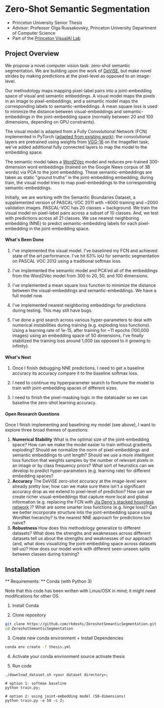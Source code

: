 # Zero-Shot Semantic Segmentation

> 
- Princeton University Senior Thesis
- Advisor: Professor Olga Russakovsky, Princeton University Department of Computer Science
- Part of the [Princeton VisualAI Lab](http://visualai.princeton.edu/people.html) 

## Project Overview

We propose a novel computer vision task: zero-shot semantic segmentation. We are building upon the work of [DeViSE](https://static.googleusercontent.com/media/research.google.com/en//pubs/archive/41473.pdf), but make novel strides by making predictions at the pixel-level as opposed to an image-level.

Our methodology maps mapping pixel-label pairs into a joint-embedding space of visual and semantic embeddings. A visual model maps the pixels in an image to pixel-embeddings, and a semantic model maps the corresponding labels to semantic-embeddings. A mean square loss is used to minimize the distance between visual-embeddings and semantic-embeddings in the joint-embedding space (normally between 20 and 100 dimensions, depending on GPU constraints).

The visual model is adapted from a Fully Convolutional Network (FCN) implemented in PyTorch ([adapted from existing work](https://github.com/wkentaro/pytorch-fcn)); the convolutional layers are pretrained using weights from [VGG-16](https://arxiv.org/abs/1409.1556) on the ImageNet task; we've added additional fully connected layers to map the model to the embedding space.

The semantic model takes a [Word2Vec](https://radimrehurek.com/gensim/models/word2vec.html) model and reduces pre-trained 300-dimension word embeddings (trained on the Google News corpus of 3B words) via PCA to the joint embedding. These semantic-embeddings are taken as static "ground truths" in the joint-embedding embedding; during train, the visual model tries to map pixel-embeddings to the corresponding semantic-embeddings.

Initially, we are working with the Semantic Boundaries Dataset, a supplemented version of PASCAL-VOC 2011 with ~6000 training and ~2000 validation images. PASCAL-VOC has 20 classes + background. We train the visual model on pixel-label pairs across a subset of 10 classes. And, we test with predictions across all 21 classes. We use nearest neighboring embedding (NNE) to predict semantic-embedding labels for each pixel-embedding in the joint-embedding space.


#### What's Been Done

1. I've implemented the visual model. I've baselined my FCN and achieved state of the art performance. I've hit 63% IoU for semantic segmentation on PASCAL VOC 2012 using a traditional softmax loss.

2. I've implemented the semantic model and PCA'ed all of the embeddings from the Word2Vec model from 300 to 20, 50, and 100 dimensions.

3. I've implemented a mean square loss function to minimize the distance between the visual-embeddings and semantic-embeddings. We have a full model now.

4. I've implemented nearest neighboring embeddings for predictions during testing. This may still have bugs.

5. I've done a grid search across various hyper-parameters to deal with numerical instabilities during training (e.g. exploding loss functions). Using a learning rate of 1e-15, after training for ~11 epochs (100,000 images) using an embedding space of 50 dimensions, I've finally stabilized the training loss around 1,000 (as opposed to it growing to infinity).


#### What's Next

1. Once I finish debugging NNE predictions, I need to get a baseline accuracy its accuracy compare it to the baseline softmax loss.

2. I need to continue my hyperparameter search to finetune the model to train with joint-embedding spaces of different sizes.

3. I need to finish the pixel-masking logic in the dataloader so we can baseline the zero-shot learning accuracy.


#### Open Research Questions

Once I finish implementing and baselining my model (see above), I want to explore three broad themes of questions:

1. **Numerical Stability**
What is the optimal size of the joint-embedding space? How can we make the model easier to train without gradients exploding? Should we normalize the norm of pixel-embeddings and semantic embeddings to unit length? Should we use a more intelligent loss function that weights samples by the number of relevant pixels in an image or by class frequency priors? What sort of heuristics can we develop to predict hyper-parameters (e.g. learning rate) for different embedding spaces?
2. **Accuracy** The DeViSE zero-shot accuracy at the image-level were already pretty low; how can we make sure there isn't a significant accuracy drop as we extend to pixel-level of prediction? How can we create richer visual-embeddings that capture more local and global information (e.g. replacing the FCN with [Jia Deng's stacked hourglass network](https://arxiv.org/abs/1603.06937) )? What are some smarter loss functions (e.g. hinge loss)? Can we better incorporate structure into the joint-embedding space using  WordNet hierarchy? Is the nearest NNE approach for predictions too naive? 
3. **Robustness** How does this methodology generalize to different datasets? What does the strengths and weaknesses across different datasets tell us about the strengths and weaknesses of our approach (and, what does visualizing the joint-embedding space across datasets tell us)? How does our model work with different seen-unseen splits between classes during training?

## Installation

** Requirements: **  Conda (with Python 3)

Note that this code has been written with Linux/OSX in mind; it might need modifications for other OS.

1. Install Conda 

2. Clone repository
```bash
git clone https://github.com/rkdoshi/ZeroshotSemanticSegmentation.git
cd ZeroshotSemanticSegmentation
```

3. Create new conda environment + Install Dependencies
```bash
conda env create -f thesis.yml
```

4. Activate your conda environment
source activate thesis

5. Run code
```
./download_dataset.sh <your dataset directory>;

# option 1: softmax baseline
python train.py;

# option 2: using joint-embedding model (50-dimensions)
python train.py -e 50 -c 2;
```